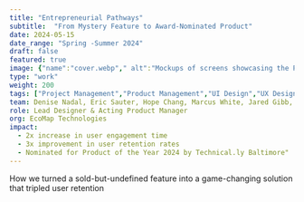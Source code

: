 ```yaml
---
title: "Entrepreneurial Pathways"
subtitle:  "From Mystery Feature to Award-Nominated Product"
date: 2024-05-15
date_range: "Spring -Summer 2024"
draft: false
featured: true
image: {"name":"cover.webp"," alt":"Mockups of screens showcasing the Pathways feature of the EcoMap Platform"}
type: "work"
weight: 200
tags: ["Project Management","Product Management","UI Design","UX Design","Web Development","No Code Development"]
team: Denise Nadal, Eric Sauter, Hope Chang, Marcus White, Jared Gibb, Duncan Wood, Jean Zouck
role: Lead Designer & Acting Product Manager
org: EcoMap Technologies
impact:
  - 2x increase in user engagement time
  - 3x improvement in user retention rates
  - Nominated for Product of the Year 2024 by Technical.ly Baltimore"
---
```

How we turned a sold-but-undefined feature into a game-changing solution that tripled user retention